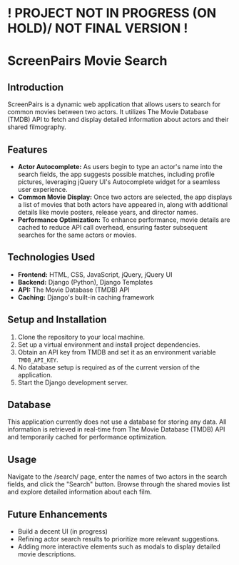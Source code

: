  
# ! PROJECT NOT IN PROGRESS (ON HOLD)/ NOT FINAL VERSION !

# ScreenPairs Movie Search

## Introduction
ScreenPairs is a dynamic web application that allows users to search for common movies between two actors. It utilizes The Movie Database (TMDB) API to fetch and display detailed information about actors and their shared filmography.

## Features
- **Actor Autocomplete:** As users begin to type an actor's name into the search fields, the app suggests possible matches, including profile pictures, leveraging jQuery UI's Autocomplete widget for a seamless user experience.
- **Common Movie Display:** Once two actors are selected, the app displays a list of movies that both actors have appeared in, along with additional details like movie posters, release years, and director names.
- **Performance Optimization:** To enhance performance, movie details are cached to reduce API call overhead, ensuring faster subsequent searches for the same actors or movies.

## Technologies Used
- **Frontend:** HTML, CSS, JavaScript, jQuery, jQuery UI
- **Backend:** Django (Python), Django Templates
- **API:** The Movie Database (TMDB) API
- **Caching:** Django's built-in caching framework

## Setup and Installation
1. Clone the repository to your local machine.
2. Set up a virtual environment and install project dependencies.
3. Obtain an API key from TMDB and set it as an environment variable `TMDB_API_KEY`.
4. No database setup is required as of the current version of the application.
5. Start the Django development server.

## Database
This application currently does not use a database for storing any data. All information is retrieved in real-time from The Movie Database (TMDB) API and temporarily cached for performance optimization.

## Usage
Navigate to the /search/ page, enter the names of two actors in the search fields, and click the "Search" button. Browse through the shared movies list and explore detailed information about each film.

## Future Enhancements
- Build a decent UI (in progress)
- Refining actor search results to prioritize more relevant suggestions.
- Adding more interactive elements such as modals to display detailed movie descriptions.
